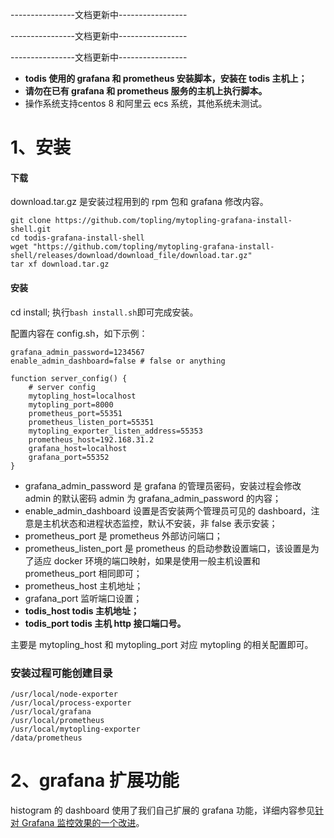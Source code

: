 ----------------文档更新中-----------------

----------------文档更新中-----------------

----------------文档更新中-----------------





- **todis 使用的 grafana 和 prometheus 安装脚本，安装在 todis 主机上；**  
- **请勿在已有 grafana 和 prometheus 服务的主机上执行脚本。**
- 操作系统支持centos 8 和阿里云 ecs 系统，其他系统未测试。

# 1、安装

#### 下载
download.tar.gz 是安装过程用到的 rpm 包和 grafana 修改内容。
```
git clone https://github.com/topling/mytopling-grafana-install-shell.git
cd todis-grafana-install-shell
wget "https://github.com/topling/mytopling-grafana-install-shell/releases/download/download_file/download.tar.gz"
tar xf download.tar.gz
```

#### 安装
cd install; 执行`bash install.sh`即可完成安装。

配置内容在 config.sh，如下示例：
```
grafana_admin_password=1234567
enable_admin_dashboard=false # false or anything 
  
function server_config() {
    # server config
    mytopling_host=localhost
    mytopling_port=8000
    prometheus_port=55351
    prometheus_listen_port=55351
    mytopling_exporter_listen_address=55353
    prometheus_host=192.168.31.2
    grafana_host=localhost
    grafana_port=55352
}
```
- grafana_admin_password 是 grafana 的管理员密码，安装过程会修改 admin 的默认密码 admin 为 grafana_admin_password 的内容；  
- enable_admin_dashboard 设置是否安装两个管理员可见的 dashboard，注意是主机状态和进程状态监控，默认不安装，非 false 表示安装；  
- prometheus_port 是 prometheus 外部访问端口；  
- prometheus_listen_port 是 prometheus 的启动参数设置端口，该设置是为了适应 docker 环境的端口映射，如果是使用一般主机设置和 prometheus_port 相同即可；  
- prometheus_host 主机地址；  
- grafana_port 监听端口设置；  
- **todis_host todis 主机地址；**  
- **todis_port todis 主机 http 接口端口号。**

主要是 mytopling_host 和 mytopling_port 对应 mytopling 的相关配置即可。
### 安装过程可能创建目录
```
/usr/local/node-exporter
/usr/local/process-exporter
/usr/local/grafana
/usr/local/prometheus
/usr/local/mytopling-exporter
/data/prometheus
```

# 2、grafana 扩展功能
histogram 的 dashboard 使用了我们自己扩展的 grafana 功能，详细内容参见[针对 Grafana 监控效果的一个改进](https://blog.topling.cn/posts/%E9%92%88%E5%AF%B9%20Grafana%20%E7%9B%91%E6%8E%A7%E6%95%88%E6%9E%9C%E7%9A%84%E4%B8%80%E4%B8%AA%E6%94%B9%E8%BF%9B/)。

